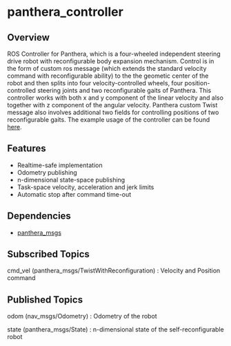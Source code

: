 # panthera_controller

## Overview

ROS Controller for Panthera, which is a four-wheeled independent steering drive robot with reconfigurable body expansion mechanism. Control is in the form of custom ros message (which extends the standard velocity command with reconfigurable ability) to the the geometic center of the robot and then splits into four velocity-controlled wheels, four position-controlled steering joints and two reconfigurable gaits of Panthera. This controller works with both x and y component of the linear velocity and also together with z component of the angular velocity. Panthera custom Twist message also involves additional two fields for controlling positions of two reconfigurable gaits. The example usage of the controller can be found [here](https://github.com/roarLab/panthera_simulations).

## Features
- Realtime-safe implementation
- Odometry publishing
- n-dimensional state-space publishing
- Task-space velocity, acceleration and jerk limits
- Automatic stop after command time-out

## Dependencies

- [panthera_msgs](https://github.com/roarLab/panthera_msgs)

## Subscribed Topics

cmd_vel (panthera_msgs/TwistWithReconfiguration)
: Velocity and Position command 

## Published Topics

odom (nav_msgs/Odometry)
: Odometry of the robot

state (panthera_msgs/State)
: n-dimensional state of the self-reconfigurable robot
